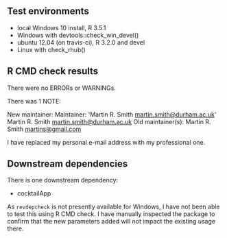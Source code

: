 ## Test environments
* local Windows 10 install, R 3.5.1
* Windows with devtools::check_win_devel()
* ubuntu 12.04 (on travis-ci), R 3.2.0 and devel
* Linux with check_rhub()

## R CMD check results
There were no ERRORs or WARNINGs.

There was 1 NOTE:

  New maintainer:
  Maintainer: 'Martin R. Smith <martin.smith@durham.ac.uk>'
    Martin R. Smith <martin.smith@durham.ac.uk>
  Old maintainer(s):
    Martin R. Smith <martins@gmail.com>
    
I have replaced my personal e-mail address with my professional one.

## Downstream dependencies

There is one downstream dependency:
* cocktailApp

As `revdepcheck` is not presently available for Windows, I have not been able to
test this using R CMD check.  I have manually inspected the package to confirm 
that the new parameters added will not impact the existing usage there.